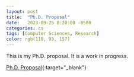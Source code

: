 ```yaml
---
layout: post
title:  "Ph.D. Proposal"
date:   2023-09-25 8:20:00 -0500
categories: cs
tags: [Computer Sciences, Research]
color: rgb(110, 93, 157)
---
```


This is my Ph.D. proposal. It is a work in progress.

[Ph.D. Proposal](/assets/papers/phdProposal_williamGuimontMartin.pdf){:target="_blank"}

